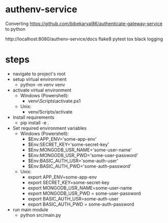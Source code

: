 # authenv-service

Converting https://github.com/bibekaryal86/authenticate-gateway-service to python


http://localhost:8080/authenv-service/docs
flake8
pytest
tox
black
logging

# steps
* navigate to project's root
* setup virtual environment
  * python -m venv venv
* activate virtual environment
  * Windows (Powershell):
    * venv\Scripts\activate.ps1
  * Unix: 
    * venv/Scripts/activate
* Install requirements
  * pip install -e .
* Set required environment variables
  * Windows (Powershell):
    * $Env:APP_ENV='some-app-env'
    * $Env:SECRET_KEY='some-secret-key'
    * $Env:MONGODB_USR_NAME='some-user-name'
    * $Env:MONGODB_USR_PWD='some-user-password'
    * $Env:BASIC_AUTH_USR='some-auth-user'
    * $Env:BASIC_AUTH_PWD='some-auth-password'
  * Unix:
    * export APP_ENV=some-app-env
    * export SECRET_KEY=some-secret-key
    * export MONGODB_USR_NAME=some-user-name
    * export MONGODB_USR_PWD = some-user-password
    * export BASIC_AUTH_USR=some-auth-user
    * export BASIC_AUTH_PWD = some-auth-password
* run main module
  * python src/main.py
